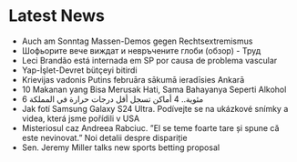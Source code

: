 # Latest News
-  Auch am Sonntag Massen-Demos gegen Rechtsextremismus
-  Шофьорите вече виждат и невръчените глоби (обзор) - Труд
-  Leci Brandão está internada em SP por causa de problema vascular
-  Yap-İşlet-Devret bütçeyi bitirdi
-  Krievijas vadonis Putins februāra sākumā ieradīsies Ankarā
-  10 Makanan yang Bisa Merusak Hati, Sama Bahayanya Seperti Alkohol
-  6 مئوية.. 4 أماكن تسجل أقل درجات حرارة في المملكة
-  Jak fotí Samsung Galaxy S24 Ultra. Podívejte se na ukázkové snímky a videa, která jsme pořídili v USA
-  Misteriosul caz Andreea Rabciuc. ”El se teme foarte tare și spune că este nevinovat.” Noi detalii despre dispariție
-  Sen. Jeremy Miller talks new sports betting proposal
